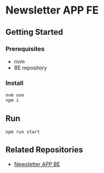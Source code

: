 # Newsletter APP FE

## Getting Started

### Prerequisites

- nvm
- BE repository

### Install


```
nvm use
npm i
```

## Run


```
npm run start
```

## Related Repositories

- [Newsletter APP BE](<repository_url>)